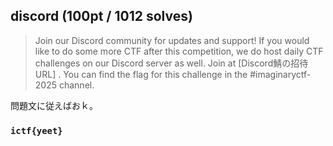## discord (100pt / 1012 solves)
> Join our Discord community for updates and support! If you would like to do some more CTF after this competition, we do host daily CTF challenges on our Discord server as well. Join at [Discord鯖の招待URL] . You can find the flag for this challenge in the #imaginaryctf-2025 channel.

問題文に従えばおｋ。

### `ictf{yeet}`